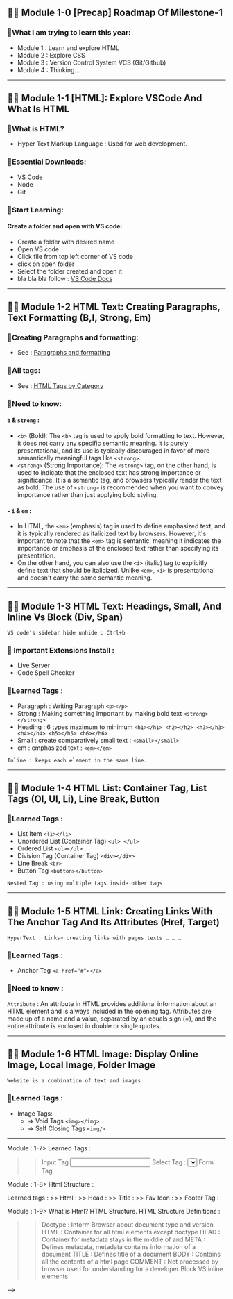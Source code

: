 ## 👨‍🏫 Module 1-0 [Precap] Roadmap Of Milestone-1

### 🧨What I am trying to learn this year:
- Module 1 : Learn and explore HTML
- Module 2 : Explore CSS
- Module 3 : Version Control System VCS (Git/Github)
- Module 4 : Thinking...

---
## 👨‍🏫 Module 1-1 [HTML]: Explore VSCode And What Is HTML

### 🧨What is HTML?
- Hyper Text Markup Language : Used for web development.

### 🧨Essential Downloads:
- VS Code
- Node
- Git

### 🧨Start Learning:

#### Create a folder and open with VS code:
- Create a folder with desired name
- Open VS code
- Click file from top left corner of VS code
- click on open folder
- Select the folder created and open it
- bla bla bla follow : <a href="https://code.visualstudio.com/docs"> VS Code Docs </a>

---

## 👨‍🏫 Module 1-2 HTML Text: Creating Paragraphs, Text Formatting (B,I, Strong, Em)

### 🧨Creating Paragraphs and formatting:
- See : <a href="https://www.w3schools.com/html/html_paragraphs.asp"> Paragraphs and formatting </a>

### 🧨All tags:
- See : <a href="https://www.w3schools.com/tags/ref_byfunc.asp"> HTML Tags by Category </a>

### 🧨Need to know:

#### `b` & `strong` : 
- `<b>` (Bold): The `<b>` tag is used to apply bold formatting to text. However, it does not carry any specific semantic meaning. It is purely presentational, and its use is typically discouraged in favor of more semantically meaningful tags like `<strong>`. 
- `<strong>` (Strong Importance): The `<strong>` tag, on the other hand, is used to indicate that the enclosed text has strong importance or significance. It is a semantic tag, and browsers typically render the text as bold. The use of `<strong>` is recommended when you want to convey importance rather than just applying bold styling.

#### - `i` & `em` : 
- In HTML, the `<em>` (emphasis) tag is used to define emphasized text, and it is typically rendered as italicized text by browsers. However, it's important to note that the `<em>` tag is semantic, meaning it indicates the importance or emphasis of the enclosed text rather than specifying its presentation. 
- On the other hand, you can also use the `<i>` (italic) tag to explicitly define text that should be italicized. Unlike `<em>`, `<i>` is presentational and doesn't carry the same semantic meaning.

---

## 👨‍🏫 Module 1-3 HTML Text: Headings, Small, And Inline Vs Block (Div, Span)

`VS code’s sidebar hide unhide : Ctrl+b`

### 🧨 Important Extensions Install : 
- Live Server
- Code Spell Checker

### 🧨Learned Tags : 
- Paragraph : Writing Paragraph `<p></p>`
- Strong : Making something Important by making bold text `<strong></strong>`
- Heading : 6 types maximum to minimum `<h1></h1> <h2></h2> <h3></h3> <h4></h4> <h5></h5> <h6></h6>`
- Small : create comparatively small text : `<small></small>`
- em : emphasized text : `<em></em>`

`Inline : keeps each element in the same line.`

---

## 👨‍🏫 Module 1-4 HTML List: Container Tag, List Tags (Ol, Ul, Li), Line Break, Button

### 🧨Learned Tags : 
- List Item `<li></li>`
- Unordered List (Container Tag) `<ul> </ul>`
- Ordered List `<ol></ol>`
- Division Tag (Container Tag) `<div></div>`
- Line Break `<br>`
- Button Tag `<button></button>`

`Nested Tag : using multiple tags inside other tags`

---

## 👨‍🏫 Module 1-5 HTML Link: Creating Links With The Anchor Tag And Its Attributes (Href, Target)

`HyperText : Links> creating links with pages texts … … …`

### 🧨Learned Tags : 
- Anchor Tag `<a href=”#”></a>`

### 🧨Need to know :

`Attribute` : An attribute in HTML provides additional information about an HTML element and is always included in the opening tag. Attributes are made up of a name and a value, separated by an equals sign (=), and the entire attribute is enclosed in double or single quotes.

---

## 👨‍🏫 Module 1-6 HTML Image: Display Online Image, Local Image, Folder Image

`Website is a combination of text and images`

### 🧨Learned Tags : 
- Image Tags: 
	- => Void Tags `<img></img>`
	- => Self Closing Tags `<img/>`

---

Module : 1-7>
Learned Tags : 
>> Input Tag <input>
>> Select Tag : 
	<select>
		<option value =””></option>
		<option value =””></option>
	</select>
>> Form Tag <form></form>
>> 

Module : 1-8>
Html Structure : 
<!DOCTYPE html>
<html lang="en">
<head>
    <meta charset="UTF-8">
    <meta name="viewport" content="width=device-width, initial-scale=1.0">
    <title>Document</title>
</head>
<body>
   
</body>
</html>
Learned tags :
>> Html : <html></html>
>> Head : <head></head>
>> Title : <title></title>
>> Fav Icon :  <link rel="shortcut icon" href="favicon.ico" type="image/x-icon">
>> Footer Tag : <footer> </footer>

Module : 1-9>
What is Html?
HTML Structure.
HTML Structure Definitions : 
>>Doctype : Inform Browser about document type and version
>>HTML : Container for all html elements except doctype
>>HEAD : Container for metadata stays in the middle of <html> and <body>
>>META : Defines metadata, metadata contains information of a document
>>TITLE : Defines title of a document
>>BODY : Contains all the contents of a html page
>>COMMENT : Not processed by browser used for understanding for a developer
Block VS inline elements  

-->
